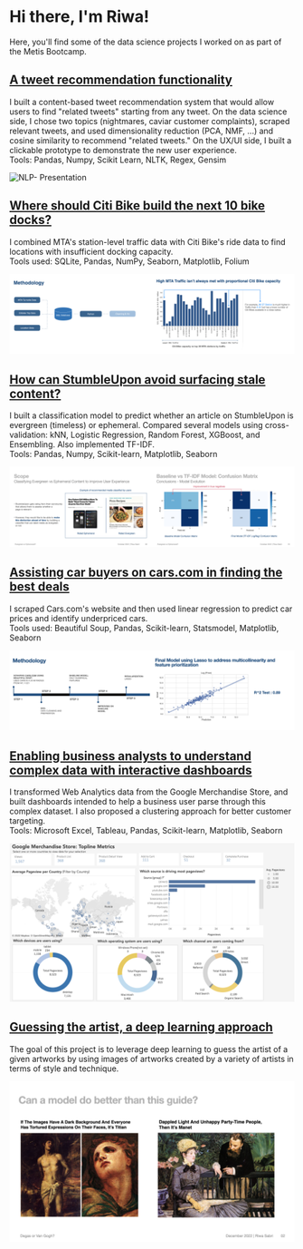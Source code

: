 # Hi there, I'm Riwa!

Here, you'll find some of the data science projects I worked on as part of the Metis Bootcamp. 

## [A tweet recommendation functionality](https://github.com/riwasabri/A-completely-new-way-of-discovering-interesting-tweets-/)
I built a content-based tweet recommendation system that would allow users to find "related tweets" starting from any tweet. On the data science side, 
I chose two topics (nightmares, caviar customer complaints), scraped relevant tweets, and used dimensionality reduction (PCA, NMF, ...) and cosine similarity to recommend "related tweets." On the UX/UI side, I built a clickable prototype to demonstrate the new user experience. </br>
Tools: Pandas, Numpy, Scikit Learn, NLTK, Regex, Gensim

![NLP- Presentation ](https://user-images.githubusercontent.com/31965719/200125869-55c9a877-da62-4bb0-9bfd-3f76bb3c558f.gif)


## [Where should Citi Bike build the next 10 bike docks?](https://github.com/riwasabri/Where-should-Citi-Bike-build-the-next-10-bike-docks-)
I combined MTA's station-level traffic data with Citi Bike's ride data to find locations with insufficient docking capacity.<br />
Tools used: SQLite, Pandas, NumPy, Seaborn, Matplotlib, Folium

<img class="image-align-left" src="EDA_1.jpeg" style="width:50%"/><img class="image-align-left" src="EDA_Image_2.jpeg" style="width:50%"/>


## [How can StumbleUpon avoid surfacing stale content?](https://github.com/riwasabri/How-can-StumbleUpon-avoid-surfacing-stale-content-)
I built a classification model to predict whether an article on StumbleUpon is evergreen (timeless) or ephemeral. Compared several models using cross-validation: kNN, Logistic Regression, Random Forest, XGBoost, and Ensembling. Also implemented TF-IDF.</br>
Tools: Pandas, Numpy, Scikit-learn, Matplotlib, Seaborn

<img class="image-align-left" src="Classification_1.jpeg" style="width:50%"/><img class="image-align-left" src="Classification2.jpeg" style="width:50%"/>


## [Assisting car buyers on cars.com in finding the best deals](https://github.com/riwasabri/Using-the-power-of-data-to-flip-used-cars)
I scraped Cars.com's website and then used linear regression to predict car prices and identify underpriced cars.<br />
Tools used: Beautiful Soup, Pandas, Scikit-learn, Statsmodel, Matplotlib, Seaborn

<img class="image-align-left" src="Regression1.jpeg" style="width:50%"/><img class="image-align-left" src="Regression2.jpeg" style="width:50%"/>


## [Enabling business analysts to understand complex data with interactive dashboards](https://github.com/riwasabri/Empowering-business-analysts-to-understand-complex-data-with-interactive-dashboards)
I transformed Web Analytics data from the Google Merchandise Store, and built dashboards intended to help a business user parse through this complex dataset. I also proposed a clustering approach for better customer targeting.<br />
Tools: Microsoft Excel, Tableau, Pandas, Scikit-learn, Matplotlib, Seaborn

<img class="image-align-left" src="Dash2.png" style="width:100%"/>

## [Guessing the artist, a deep learning approach](https://github.com/riwasabri/DeepLearning)

The goal of this project is to leverage deep learning to guess the artist of a given artworks by
using images of artworks created by a variety of artists in terms of style and technique.

![picture alt](https://github.com/riwasabri/DeepLearning/blob/master/deeplearning.001.jpeg)
